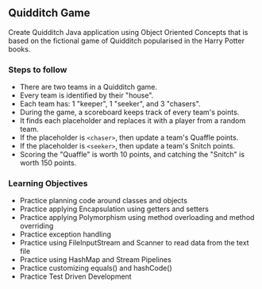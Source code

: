 ## Quidditch Game
Create Quidditch Java application using Object Oriented Concepts that is based on the fictional game of Quidditch popularised in the Harry Potter books.

### Steps to follow
- There are two teams in a Quidditch game.
- Every team is identified by their "house".
- Each team has: 1 "keeper", 1 "seeker", and 3 "chasers".
- During the game, a scoreboard keeps track of every team's points.
- It finds each placeholder and replaces it with a player from a random team.
- If the placeholder is `<chaser>`, then update a team's Quaffle points.
- If the placeholder is `<seeker>`, then update a team's Snitch points.
- Scoring the "Quaffle" is worth 10 points, and catching the "Snitch" is worth 150 points.
  
### Learning Objectives
- Practice planning code around classes and objects
- Practice applying Encapsulation using getters and setters
- Practice applying Polymorphism using method overloading and method overriding
- Practice exception handling
- Practice using FileInputStream and Scanner to read data from the text file
- Practice using HashMap and Stream Pipelines
- Practice customizing equals() and hashCode()
- Practice Test Driven Development
